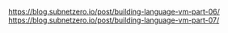 https://blog.subnetzero.io/post/building-language-vm-part-06/
https://blog.subnetzero.io/post/building-language-vm-part-07/
